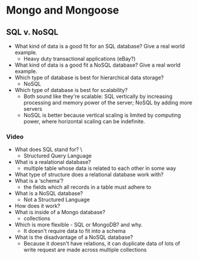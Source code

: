 # Mongo and Mongoose

## SQL v. NoSQL
- What kind of data is a good fit for an SQL database? Give a real world example.
  - Heavy duty transactional applications (eBay?)
- What kind of data is a good fit a NoSQL database? Give a real world example.
- Which type of database is best for hierarchical data storage?
  - NoSQL
- Which type of database is best for scalability?
  - Both sound like they're scalable: SQL vertically by increasing processing and memory power of the server; NoSQL by adding more servers
  - NoSQL is better because vertical scaling is limited by computing power, where horizontal scaling can be indefinite.

### Video
- What does SQL stand for? \
  - Structured Query Language
- What is a realational database?
  - multiple table whose data is related to each other in some way
- What type of structure does a relational database work with?
- What is a ‘schema’?
  - the fields which all records in a table must adhere to
- What is a NoSQL database?
  - Not a Structured Language
- How does it work?
- What is inside of a Mongo database?
  - collections
- Which is more flexible - SQL or MongoDB? and why.
  - It doesn't require data to fit into a schema
- What is the disadvantage of a NoSQL database?
  - Because it doesn't have relations, it can duplicate data of lots of write request are made across multiple collections